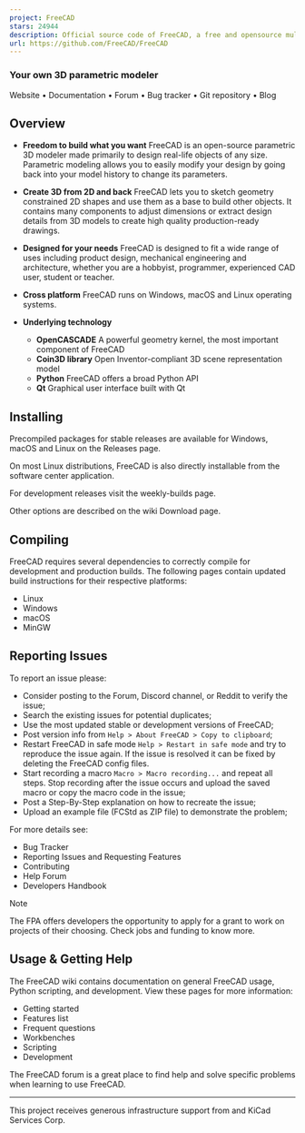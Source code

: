 ```yaml
---
project: FreeCAD
stars: 24944
description: Official source code of FreeCAD, a free and opensource multiplatform 3D parametric modeler.
url: https://github.com/FreeCAD/FreeCAD
---
```


### Your own 3D parametric modeler

Website • Documentation • Forum • Bug tracker • Git repository • Blog

Overview
--------

-   **Freedom to build what you want** FreeCAD is an open-source parametric 3D modeler made primarily to design real-life objects of any size. Parametric modeling allows you to easily modify your design by going back into your model history to change its parameters.
    
-   **Create 3D from 2D and back** FreeCAD lets you to sketch geometry constrained 2D shapes and use them as a base to build other objects. It contains many components to adjust dimensions or extract design details from 3D models to create high quality production-ready drawings.
    
-   **Designed for your needs** FreeCAD is designed to fit a wide range of uses including product design, mechanical engineering and architecture, whether you are a hobbyist, programmer, experienced CAD user, student or teacher.
    
-   **Cross platform** FreeCAD runs on Windows, macOS and Linux operating systems.
    
-   **Underlying technology**
    
    -   **OpenCASCADE** A powerful geometry kernel, the most important component of FreeCAD
    -   **Coin3D library** Open Inventor-compliant 3D scene representation model
    -   **Python** FreeCAD offers a broad Python API
    -   **Qt** Graphical user interface built with Qt

Installing
----------

Precompiled packages for stable releases are available for Windows, macOS and Linux on the Releases page.

On most Linux distributions, FreeCAD is also directly installable from the software center application.

For development releases visit the weekly-builds page.

Other options are described on the wiki Download page.

Compiling
---------

FreeCAD requires several dependencies to correctly compile for development and production builds. The following pages contain updated build instructions for their respective platforms:

-   Linux
-   Windows
-   macOS
-   MinGW

Reporting Issues
----------------

To report an issue please:

-   Consider posting to the Forum, Discord channel, or Reddit to verify the issue;
-   Search the existing issues for potential duplicates;
-   Use the most updated stable or development versions of FreeCAD;
-   Post version info from `Help > About FreeCAD > Copy to clipboard`;
-   Restart FreeCAD in safe mode `Help > Restart in safe mode` and try to reproduce the issue again. If the issue is resolved it can be fixed by deleting the FreeCAD config files.
-   Start recording a macro `Macro > Macro recording...` and repeat all steps. Stop recording after the issue occurs and upload the saved macro or copy the macro code in the issue;
-   Post a Step-By-Step explanation on how to recreate the issue;
-   Upload an example file (FCStd as ZIP file) to demonstrate the problem;

For more details see:

-   Bug Tracker
-   Reporting Issues and Requesting Features
-   Contributing
-   Help Forum
-   Developers Handbook

Note

The FPA offers developers the opportunity to apply for a grant to work on projects of their choosing. Check jobs and funding to know more.

Usage & Getting Help
--------------------

The FreeCAD wiki contains documentation on general FreeCAD usage, Python scripting, and development. View these pages for more information:

-   Getting started
-   Features list
-   Frequent questions
-   Workbenches
-   Scripting
-   Development

The FreeCAD forum is a great place to find help and solve specific problems when learning to use FreeCAD.

* * *

This project receives generous infrastructure support from and KiCad Services Corp.
